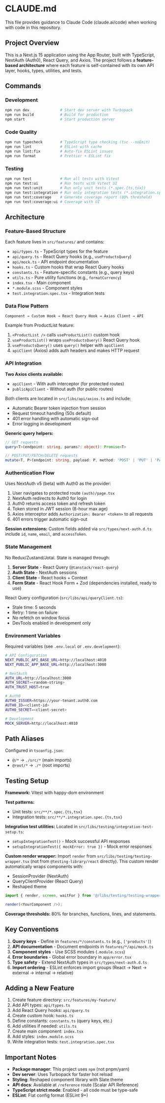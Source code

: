 # CLAUDE.md

This file provides guidance to Claude Code (claude.ai/code) when working with code in this repository.

## Project Overview

This is a Next.js 15 application using the App Router, built with TypeScript, NextAuth (Auth0), React Query, and Axios. The project follows a **feature-based architecture** where each feature is self-contained with its own API layer, hooks, types, utilities, and tests.

## Commands

### Development

```bash
npm run dev              # Start dev server with Turbopack
npm run build            # Build for production
npm start                # Start production server
```

### Code Quality

```bash
npm run typecheck        # TypeScript type checking (tsc --noEmit)
npm run lint             # ESLint with cache
npm run lint:fix         # Auto-fix ESLint issues
npm run format           # Prettier + ESLint fix
```

### Testing

```bash
npm run test             # Run all tests with Vitest
npm run test:ui          # Run tests with Vitest UI
npm run test:unit        # Run only unit tests (*.spec.{ts,tsx})
npm run test:integration # Run only integration tests (*.integration.spec.{ts,tsx})
npm run test:coverage    # Generate coverage report (80% threshold)
npm run test:coverage:ui # Coverage with UI
```

## Architecture

### Feature-Based Structure

Each feature lives in `src/features/` and contains:

- `api/types.ts` - TypeScript types for the feature
- `api/query.ts` - React Query hooks (e.g., `useProductsQuery`)
- `api/mock.ts` - API endpoint documentation
- `hooks.ts` - Custom hooks that wrap React Query hooks
- `constants.ts` - Feature-specific constants (e.g., query keys)
- `utils.ts` - Pure utility functions (e.g., `formatCurrency`)
- `index.tsx` - Main component
- `*.module.scss` - Component styles
- `test.integration.spec.tsx` - Integration tests

### Data Flow Pattern

```
Component → Custom Hook → React Query Hook → Axios Client → API
```

Example from ProductList feature:

1. `<ProductList />` calls `useProductList()` custom hook
2. `useProductList()` wraps `useProductsQuery()` React Query hook
3. `useProductsQuery()` uses `query()` helper with `apiClient`
4. `apiClient` (Axios) adds auth headers and makes HTTP request

### API Integration

**Two Axios clients available:**

- `apiClient` - With auth interceptor (for protected routes)
- `publicApiClient` - Without auth (for public routes)

Both clients are located in `src/libs/api/axios.ts` and include:

- Automatic Bearer token injection from session
- Request timeout handling (50s default)
- 401 error handling with automatic sign-out
- Error logging in development

**Generic query helpers:**

```typescript
// GET requests
query<T>(endpoint: string, params?: object): Promise<T>

// POST/PUT/PATCH/DELETE requests
mutate<T, P>(endpoint: string, payload: P, method: 'POST' | 'PUT' | 'PATCH' | 'DELETE'): Promise<T>
```

### Authentication Flow

Uses NextAuth v5 (beta) with Auth0 as the provider:

1. User navigates to protected route `(auth)/page.tsx`
2. NextAuth redirects to Auth0 for login
3. Auth0 returns access token and refresh token
4. Token stored in JWT session (8-hour max age)
5. Axios interceptor adds `Authorization: Bearer <token>` to all requests
6. 401 errors trigger automatic sign-out

**Session extensions:** Custom fields added via `src/types/next-auth.d.ts` include `id`, `name`, `email`, and `accessToken`.

### State Management

No Redux/Zustand/Jotai. State is managed through:

1. **Server State** - React Query (`@tanstack/react-query`)
2. **Auth State** - NextAuth sessions
3. **Client State** - React hooks + Context
4. **Form State** - React Hook Form + Zod (dependencies installed, ready to use)

React Query configuration (`src/libs/api/queryClient.ts`):

- Stale time: 5 seconds
- Retry: 1 time on failure
- No refetch on window focus
- DevTools enabled in development only

### Environment Variables

Required variables (see `.env.local` or `.env.development`):

```bash
# API Configuration
NEXT_PUBLIC_API_BASE_URL=http://localhost:4010
NEXT_PUBLIC_APP_BASE_URL=http://localhost:3000

# NextAuth
AUTH_URL=http://localhost:3000
AUTH_SECRET=<random-string>
AUTH_TRUST_HOST=true

# Auth0
AUTH0_ISSUER=https://your-tenant.auth0.com
AUTH0_ID=<client-id>
AUTH0_SECRET=<client-secret>

# Development
MOCK_SERVER=http://localhost:4010
```

## Path Aliases

Configured in `tsconfig.json`:

- `@/*` → `./src/*` (main imports)
- `@root/*` → `./*` (root imports)

## Testing Setup

**Framework:** Vitest with happy-dom environment

**Test patterns:**

- Unit tests: `src/**/*.spec.{ts,tsx}`
- Integration tests: `src/**/*.integration.spec.{ts,tsx}`

**Integration test utilities:**
Located in `src/libs/testing/integration-test-setup.ts`:

- `setupIntegrationTest()` - Mock successful API responses
- `setupIntegrationTest({ mockError: true })` - Mock error responses

**Custom render wrapper:**
Import `render` from `src/libs/testing/testing-wrapper.tsx` (not from `@testing-library/react` directly). This custom render automatically wraps components with:

- SessionProvider (NextAuth)
- QueryClientProvider (React Query)
- Reshaped theme

```typescript
import { render, screen, waitFor } from '@/libs/testing/testing-wrapper';

render(<YourComponent />);
```

**Coverage thresholds:** 80% for branches, functions, lines, and statements.

## Key Conventions

1. **Query keys** - Define in `features/*/constants.ts` (e.g., `['products']`)
2. **API documentation** - Document endpoints in `features/*/api/mock.ts`
3. **Component styles** - Use SCSS modules (`.module.scss`)
4. **Error boundaries** - Global error boundary in `app/error.tsx`
5. **Type safety** - Extend NextAuth types in `src/types/next-auth.d.ts`
6. **Import ordering** - ESLint enforces import groups (React → Next → external → internal → relative)

## Adding a New Feature

1. Create feature directory: `src/features/my-feature/`
2. Add API types: `api/types.ts`
3. Add React Query hooks: `api/query.ts`
4. Create custom hook: `hooks.ts`
5. Define constants: `constants.ts` (query keys, etc.)
6. Add utilities if needed: `utils.ts`
7. Create main component: `index.tsx`
8. Add styles: `index.module.scss`
9. Write integration tests: `test.integration.spec.tsx`

## Important Notes

- **Package manager**: This project uses `npm` (not pnpm/yarn)
- **Dev server**: Uses Turbopack for faster hot reload
- **Styling**: Reshaped component library with Slate theme
- **API docs**: Available at `/reference` route (Scalar API Reference)
- **TypeScript strict mode**: Enabled - all code must be type-safe
- **ESLint**: Flat config format (ESLint 9+)
